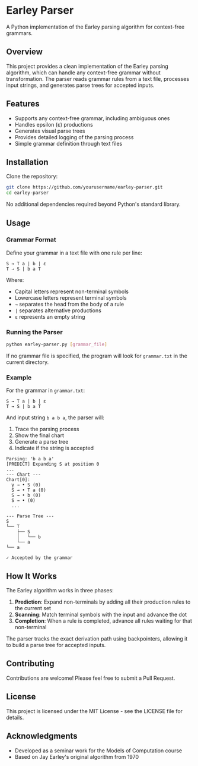# Earley Parser

A Python implementation of the Earley parsing algorithm for context-free grammars.

## Overview

This project provides a clean implementation of the Earley parsing algorithm, which can handle any context-free grammar without transformation. The parser reads grammar rules from a text file, processes input strings, and generates parse trees for accepted inputs.

## Features

- Supports any context-free grammar, including ambiguous ones
- Handles epsilon (ε) productions
- Generates visual parse trees
- Provides detailed logging of the parsing process
- Simple grammar definition through text files

## Installation

Clone the repository:

```bash
git clone https://github.com/yourusername/earley-parser.git
cd earley-parser
```

No additional dependencies required beyond Python's standard library.

## Usage

### Grammar Format

Define your grammar in a text file with one rule per line:

```
S → T a | b | ε
T → S | b a T
```

Where:
- Capital letters represent non-terminal symbols
- Lowercase letters represent terminal symbols
- `→` separates the head from the body of a rule
- `|` separates alternative productions
- `ε` represents an empty string

### Running the Parser

```bash
python earley-parser.py [grammar_file]
```

If no grammar file is specified, the program will look for `grammar.txt` in the current directory.

### Example

For the grammar in `grammar.txt`:
```
S → T a | b | ε
T → S | b a T
```

And input string `b a b a`, the parser will:
1. Trace the parsing process
2. Show the final chart
3. Generate a parse tree
4. Indicate if the string is accepted

```
Parsing: 'b a b a'
[PREDICT] Expanding S at position 0
...
--- Chart ---
Chart[0]:
  γ → • S (0)
  S → • T a (0)
  S → • b (0)
  S → • (0)
  ...

--- Parse Tree ---
S
└── T
    ├── S
    │   └── b
    └── a
└── a

✓ Accepted by the grammar
```

## How It Works

The Earley algorithm works in three phases:

1. **Prediction**: Expand non-terminals by adding all their production rules to the current set
2. **Scanning**: Match terminal symbols with the input and advance the dot
3. **Completion**: When a rule is completed, advance all rules waiting for that non-terminal

The parser tracks the exact derivation path using backpointers, allowing it to build a parse tree for accepted inputs.

## Contributing

Contributions are welcome! Please feel free to submit a Pull Request.

## License

This project is licensed under the MIT License - see the LICENSE file for details.

## Acknowledgments

- Developed as a seminar work for the Models of Computation course
- Based on Jay Earley's original algorithm from 1970
